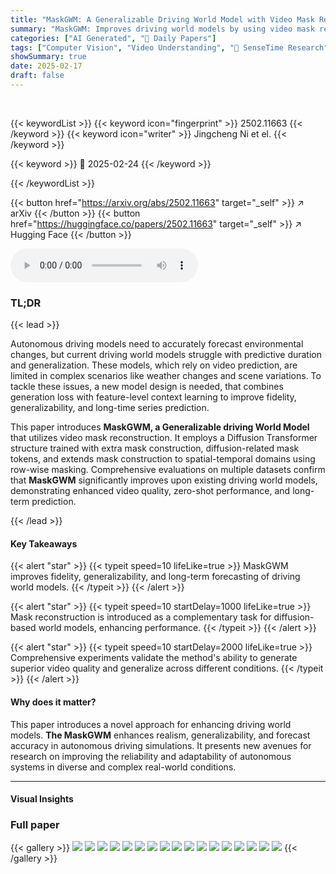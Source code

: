 ```yaml
---
title: "MaskGWM: A Generalizable Driving World Model with Video Mask Reconstruction"
summary: "MaskGWM: Improves driving world models by using video mask reconstruction for better generalization."
categories: ["AI Generated", "🤗 Daily Papers"]
tags: ["Computer Vision", "Video Understanding", "🏢 SenseTime Research",]
showSummary: true
date: 2025-02-17
draft: false
---
```


<br>

{{< keywordList >}}
{{< keyword icon="fingerprint" >}} 2502.11663 {{< /keyword >}}
{{< keyword icon="writer" >}} Jingcheng Ni et el. {{< /keyword >}}
 
{{< keyword >}} 🤗 2025-02-24 {{< /keyword >}}
 
{{< /keywordList >}}

{{< button href="https://arxiv.org/abs/2502.11663" target="_self" >}}
↗ arXiv
{{< /button >}}
{{< button href="https://huggingface.co/papers/2502.11663" target="_self" >}}
↗ Hugging Face
{{< /button >}}



<audio controls>
    <source src="https://ai-paper-reviewer.com/2502.11663/podcast.wav" type="audio/wav">
    Your browser does not support the audio element.
</audio>


### TL;DR


{{< lead >}}

Autonomous driving models need to accurately forecast environmental changes, but current driving world models struggle with predictive duration and generalization. These models, which rely on video prediction, are limited in complex scenarios like weather changes and scene variations. To tackle these issues, a new model design is needed, that combines generation loss with feature-level context learning to improve fidelity, generalizability, and long-time series prediction.



This paper introduces **MaskGWM, a Generalizable driving World Model** that utilizes video mask reconstruction. It employs a Diffusion Transformer structure trained with extra mask construction, diffusion-related mask tokens, and extends mask construction to spatial-temporal domains using row-wise masking. Comprehensive evaluations on multiple datasets confirm that **MaskGWM** significantly improves upon existing driving world models, demonstrating enhanced video quality, zero-shot performance, and long-term prediction.

{{< /lead >}}


#### Key Takeaways

{{< alert "star" >}}
{{< typeit speed=10 lifeLike=true >}} MaskGWM improves fidelity, generalizability, and long-term forecasting of driving world models. {{< /typeit >}}
{{< /alert >}}

{{< alert "star" >}}
{{< typeit speed=10 startDelay=1000 lifeLike=true >}} Mask reconstruction is introduced as a complementary task for diffusion-based world models, enhancing performance. {{< /typeit >}}
{{< /alert >}}

{{< alert "star" >}}
{{< typeit speed=10 startDelay=2000 lifeLike=true >}} Comprehensive experiments validate the method's ability to generate superior video quality and generalize across different conditions. {{< /typeit >}}
{{< /alert >}}

#### Why does it matter?
This paper introduces a novel approach for enhancing driving world models. **The MaskGWM** enhances realism, generalizability, and forecast accuracy in autonomous driving simulations. It presents new avenues for research on improving the reliability and adaptability of autonomous systems in diverse and complex real-world conditions.

------
#### Visual Insights







### Full paper

{{< gallery >}}
<img src="https://ai-paper-reviewer.com/2502.11663/1.png" class="grid-w50 md:grid-w33 xl:grid-w25" />
<img src="https://ai-paper-reviewer.com/2502.11663/2.png" class="grid-w50 md:grid-w33 xl:grid-w25" />
<img src="https://ai-paper-reviewer.com/2502.11663/3.png" class="grid-w50 md:grid-w33 xl:grid-w25" />
<img src="https://ai-paper-reviewer.com/2502.11663/4.png" class="grid-w50 md:grid-w33 xl:grid-w25" />
<img src="https://ai-paper-reviewer.com/2502.11663/5.png" class="grid-w50 md:grid-w33 xl:grid-w25" />
<img src="https://ai-paper-reviewer.com/2502.11663/6.png" class="grid-w50 md:grid-w33 xl:grid-w25" />
<img src="https://ai-paper-reviewer.com/2502.11663/7.png" class="grid-w50 md:grid-w33 xl:grid-w25" />
<img src="https://ai-paper-reviewer.com/2502.11663/8.png" class="grid-w50 md:grid-w33 xl:grid-w25" />
<img src="https://ai-paper-reviewer.com/2502.11663/9.png" class="grid-w50 md:grid-w33 xl:grid-w25" />
<img src="https://ai-paper-reviewer.com/2502.11663/10.png" class="grid-w50 md:grid-w33 xl:grid-w25" />
<img src="https://ai-paper-reviewer.com/2502.11663/11.png" class="grid-w50 md:grid-w33 xl:grid-w25" />
<img src="https://ai-paper-reviewer.com/2502.11663/12.png" class="grid-w50 md:grid-w33 xl:grid-w25" />
<img src="https://ai-paper-reviewer.com/2502.11663/13.png" class="grid-w50 md:grid-w33 xl:grid-w25" />
<img src="https://ai-paper-reviewer.com/2502.11663/14.png" class="grid-w50 md:grid-w33 xl:grid-w25" />
<img src="https://ai-paper-reviewer.com/2502.11663/15.png" class="grid-w50 md:grid-w33 xl:grid-w25" />
<img src="https://ai-paper-reviewer.com/2502.11663/16.png" class="grid-w50 md:grid-w33 xl:grid-w25" />
<img src="https://ai-paper-reviewer.com/2502.11663/17.png" class="grid-w50 md:grid-w33 xl:grid-w25" />
{{< /gallery >}}